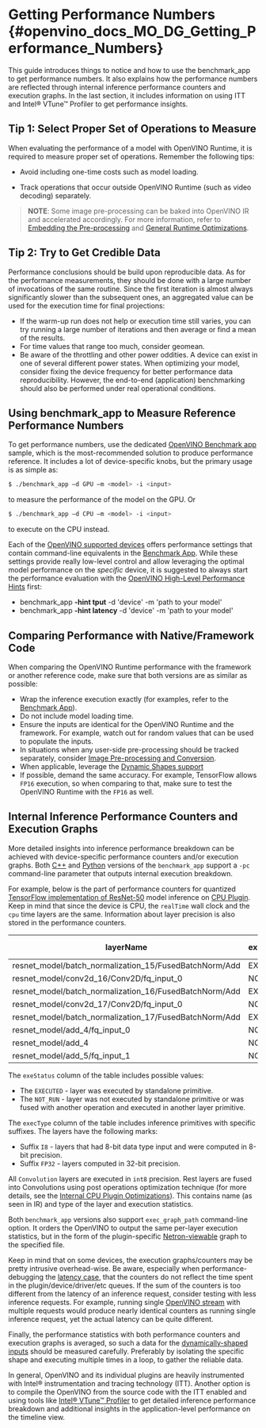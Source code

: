 # Getting Performance Numbers {#openvino_docs_MO_DG_Getting_Performance_Numbers}

This guide introduces things to notice and how to use the benchmark_app to get performance numbers. It also explains how the performance numbers are reflected through internal inference performance counters and execution graphs. In the last section, it includes information on using ITT and Intel® VTune™ Profiler to get performance insights.

## Tip 1: Select Proper Set of Operations to Measure

When evaluating the performance of a model with OpenVINO Runtime, it is required to measure proper set of operations. Remember the following tips:
- Avoid including one-time costs such as model loading.

- Track operations that occur outside OpenVINO Runtime (such as video decoding) separately. 

> **NOTE**: Some image pre-processing can be baked into OpenVINO IR and accelerated accordingly. For more information, refer to [Embedding the Pre-processing](Additional_Optimizations.md) and [General Runtime Optimizations](../../optimization_guide/dldt_deployment_optimization_common).

## Tip 2: Try to Get Credible Data

Performance conclusions should be build upon reproducible data. As for the performance measurements, they should be done with a large number of invocations of the same routine. Since the first iteration is almost always significantly slower than the subsequent ones, an aggregated value can be used for the execution time for final projections:

-	If the warm-up run does not help or execution time still varies, you can try running a large number of iterations and then average or find a mean of the results.
-	For time values that range too much, consider geomean.
-  Be aware of the throttling and other power oddities. A device can exist in one of several different power states. When optimizing your model, consider fixing the device frequency for better performance data reproducibility. However, the end-to-end (application) benchmarking should also be performed under real operational conditions.

## Using benchmark_app to Measure Reference Performance Numbers 

To get performance numbers, use the dedicated [OpenVINO Benchmark app](../../../samples/cpp/benchmark_app/README.md) sample, which is the most-recommended solution to produce performance reference.
It includes a lot of device-specific knobs, but the primary usage is as simple as: 
```bash
$ ./benchmark_app –d GPU –m <model> -i <input>
```
to measure the performance of the model on the GPU. 
Or
```bash
$ ./benchmark_app –d CPU –m <model> -i <input>
```
to execute on the CPU instead.

Each of the [OpenVINO supported devices](../../OV_Runtime_UG/supported_plugins/Supported_Devices.md) offers performance settings that contain command-line equivalents in the [Benchmark App](../../../samples/cpp/benchmark_app/README.md).
While these settings provide really low-level control and allow leveraging the optimal model performance on the _specific_ device, it is suggested to always start the performance evaluation with the [OpenVINO High-Level Performance Hints](../../OV_Runtime_UG/performance_hints.md) first:
 - benchmark_app **-hint tput** -d 'device' -m 'path to your model'
 - benchmark_app **-hint latency** -d 'device' -m 'path to your model'

## Comparing Performance with Native/Framework Code 

When comparing the OpenVINO Runtime performance with the framework or another reference code, make sure that both versions are as similar as possible:

-	Wrap the inference execution exactly (for examples, refer to the [Benchmark App](../../../samples/cpp/benchmark_app/README.md)).
-	Do not include model loading time.
-	Ensure the inputs are identical for the OpenVINO Runtime and the framework. For example, watch out for random values that can be used to populate the inputs.
-	In situations when any user-side pre-processing should be tracked separately, consider [Image Pre-processing and Conversion](../../OV_Runtime_UG/preprocessing_overview.md).
-  When applicable, leverage the [Dynamic Shapes support](../../OV_Runtime_UG/ov_dynamic_shapes.md)
-	If possible, demand the same accuracy. For example, TensorFlow allows `FP16` execution, so when comparing to that, make sure to test the OpenVINO Runtime with the `FP16` as well.

## Internal Inference Performance Counters and Execution Graphs <a name="performance-counters"></a>
More detailed insights into inference performance breakdown can be achieved with device-specific performance counters and/or execution graphs.
Both [C++](../../../samples/cpp/benchmark_app/README.md) and [Python](../../../tools/benchmark_tool/README.md) versions of the `benchmark_app` support a `-pc` command-line parameter that outputs internal execution breakdown.

For example, below is the part of performance counters for quantized [TensorFlow implementation of ResNet-50](https://github.com/openvinotoolkit/open_model_zoo/tree/master/models/public/resnet-50-tf) model inference on [CPU Plugin](../../OV_Runtime_UG/supported_plugins/CPU.md).
Keep in mind that since the device is CPU, the `realTime` wall clock and the `cpu` time layers are the same. Information about layer precision is also stored in the performance counters. 

| layerName                                                 | execStatus | layerType    | execType             | realTime (ms) | cpuTime (ms) |
| --------------------------------------------------------- | ---------- | ------------ | -------------------- | ------------- | ------------ |
| resnet\_model/batch\_normalization\_15/FusedBatchNorm/Add | EXECUTED   | Convolution  | jit\_avx512\_1x1\_I8 | 0.377         | 0.377        |
| resnet\_model/conv2d\_16/Conv2D/fq\_input\_0              | NOT\_RUN   | FakeQuantize | undef                | 0             | 0            |
| resnet\_model/batch\_normalization\_16/FusedBatchNorm/Add | EXECUTED   | Convolution  | jit\_avx512\_I8      | 0.499         | 0.499        |
| resnet\_model/conv2d\_17/Conv2D/fq\_input\_0              | NOT\_RUN   | FakeQuantize | undef                | 0             | 0            |
| resnet\_model/batch\_normalization\_17/FusedBatchNorm/Add | EXECUTED   | Convolution  | jit\_avx512\_1x1\_I8 | 0.399         | 0.399        |
| resnet\_model/add\_4/fq\_input\_0                         | NOT\_RUN   | FakeQuantize | undef                | 0             | 0            |
| resnet\_model/add\_4                                      | NOT\_RUN   | Eltwise      | undef                | 0             | 0            |
| resnet\_model/add\_5/fq\_input\_1                         | NOT\_RUN   | FakeQuantize | undef                | 0             | 0            |


   The `exeStatus` column of the table includes possible values:
   - The `EXECUTED` - layer was executed by standalone primitive.
   - The `NOT_RUN` - layer was not executed by standalone primitive or was fused with another operation and executed in another layer primitive.  
   
   The `execType` column of the table includes inference primitives with specific suffixes. The layers have the following marks:
   * Suffix `I8` - layers that had 8-bit data type input and were computed in 8-bit precision.
   * Suffix `FP32` - layers computed in 32-bit precision.

   All `Convolution` layers are executed in `int8` precision. Rest layers are fused into Convolutions using post operations optimization technique (for more details, see the [Internal CPU Plugin Optimizations](../../OV_Runtime_UG/supported_plugins/CPU.md)).
   This contains name (as seen in IR) and type of the layer and execution statistics.

Both `benchmark_app` versions also support `exec_graph_path` command-line option. It orders the OpenVINO to output the same per-layer execution statistics, but in the form of the plugin-specific [Netron-viewable](https://netron.app/) graph to the specified file.

Keep in mind that on some devices, the execution graphs/counters may be pretty intrusive overhead-wise. 
Be aware, especially when performance-debugging the [latency case](../../optimization_guide/dldt_deployment_optimization_latency.md), that the counters do not reflect the time spent in the plugin/device/driver/etc queues. If the sum of the counters is too different from the latency of an inference request, consider testing with less inference requests. For example, running single [OpenVINO stream](../../optimization_guide/dldt_deployment_optimization_tput.md) with multiple requests would produce nearly identical counters as running single inference request, yet the actual latency can be quite different.

Finally, the performance statistics with both performance counters and execution graphs is averaged, so such a data for the [dynamically-shaped inputs](../../OV_Runtime_UG/ov_dynamic_shapes.md) should be measured carefully. Preferably by isolating the specific shape and executing multiple times in a loop, to gather the reliable data.

In general, OpenVINO and its individual plugins are heavily instrumented with Intel® instrumentation and tracing technology (ITT). Another option is to compile the OpenVINO from the source code with the ITT enabled and using tools like [Intel® VTune™ Profiler](https://software.intel.com/en-us/vtune) to get detailed inference performance breakdown and additional insights in the application-level performance on the timeline view.
